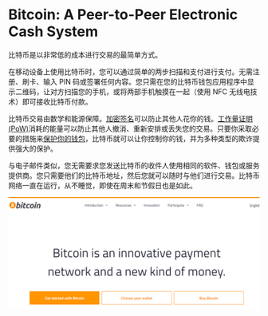# Bitcoin: A Peer-to-Peer Electronic Cash System

比特币是以非常低的成本进行交易的最简单方式。

在移动设备上使用比特币时，您可以通过简单的两步扫描和支付进行支付。无需注册、刷卡、输入 PIN 码或签署任何内容。您只需在您的比特币钱包应用程序中显示二维码，让对方扫描您的手机，或将两部手机触摸在一起（使用 NFC 无线电技术）即可接收比特币付款。

比特币交易由数学和能源保障。[加密签名](https://en.bitcoin.it/wiki/Elliptic_Curve_Digital_Signature_Algorithm)可以防止其他人花你的钱。[工作量证明 (PoW)](https://en.bitcoin.it/wiki/Proof_of_work)消耗的能量可以防止其他人撤消、重新安排或丢失您的交易。只要你采取必要的措施来[保护你的钱包](https://bitcoin.org/en/secure-your-wallet)，比特币就可以让你控制你的钱，并为多种类型的欺诈提供强大的保护。

与电子邮件类似，您无需要求您发送比特币的收件人使用相同的软件、钱包或服务提供商。您只需要他们的比特币地址，然后您就可以随时与他们进行交易。比特币网络一直在运行，从不睡觉，即使在周末和节假日也是如此。

![bitcoin](bitcoin.png)


